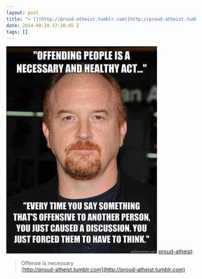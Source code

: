 ```yaml
---
layout: post
title: "> [](http://proud-atheist.tumblr.com)[http://proud-atheist.tumblr.com"
date: 2014-08-29 17:30:45 Z
tags: []
---
```

![](/media/2014/08/96098441914.jpg)
[proud-atheist](http://proud-atheist.tumblr.com/post/96097300165/offense-is-necessary):

> Offense is necessary  
> [](http://proud-atheist.tumblr.com)[http://proud-atheist.tumblr.com](http://proud-atheist.tumblr.com)
